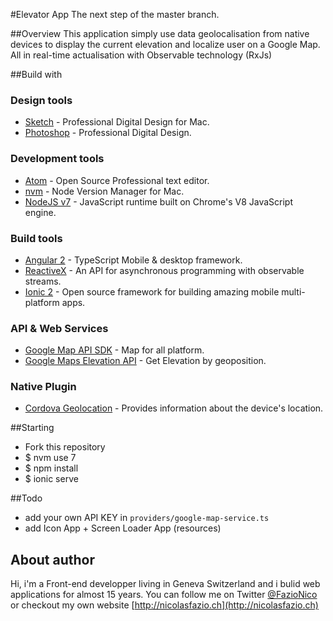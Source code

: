 #Elevator App
The next step of the master branch.

##Overview
  This application simply use data geolocalisation from native devices to display the current elevation and localize user on a Google Map. All in real-time actualisation with Observable technology (RxJs)

##Build with

### Design tools
  * [Sketch](https://www.sketchapp.com) - Professional Digital Design for Mac.
  * [Photoshop](http://www.adobe.com/ch_fr/products/photoshop.html) - Professional Digital Design.

### Development tools
  * [Atom](https://www.sketchapp.com) - Open Source Professional text editor.
  * [nvm](https://github.com/creationix/nvm) - Node Version Manager for Mac.
  * [NodeJS v7](https://nodejs.org) - JavaScript runtime built on Chrome's V8 JavaScript engine.

### Build tools
  * [Angular 2](https://angular.io/) - TypeScript Mobile & desktop framework.
  * [ReactiveX](http://reactivex.io/) - An API for asynchronous programming
with observable streams.
  * [Ionic 2](http://ionicframework.com/) - Open source framework for building amazing mobile multi-platform apps.

### API & Web Services
  * [Google Map API SDK](https://developers.google.com/maps/?hl=fr) -  Map for all platform.
  * [Google Maps Elevation API](https://developers.google.com/maps/documentation/elevation/intro?hl=fr) -  Get Elevation by geoposition.

### Native Plugin
  * [Cordova Geolocation](https://github.com/apache/cordova-plugin-geolocation) -  Provides information about the device's location.

##Starting
  * Fork this repository
  * $ nvm use 7
  * $ npm install
  * $ ionic serve

##Todo
  * add your own API KEY in `providers/google-map-service.ts`
  * add Icon App + Screen Loader App (resources)

## About author
  Hi, i'm a Front-end developper living in Geneva Switzerland and i bulid web applications for almost 15 years.
  You can follow me on Twitter [@FazioNico](https://twitter.com/FazioNico) or checkout my own website [http://nicolasfazio.ch](http://nicolasfazio.ch)
